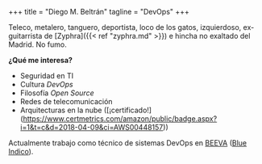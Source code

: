 +++
title = "Diego M. Beltrán"
tagline = "DevOps"
+++

Teleco, metalero, tanguero, deportista, loco de los gatos, izquierdoso, ex-guitarrista de [Zyphra]({{< ref "zyphra.md" >}}) e hincha no exaltado del Madrid. No fumo.

**¿Qué me interesa?**

* Seguridad en TI
* Cultura _DevOps_
* Filosofía _Open Source_
* Redes de telecomunicación
* Arquitecturas en la nube ([¡certificado!] (https://www.certmetrics.com/amazon/public/badge.aspx?i=1&t=c&d=2018-04-09&ci=AWS00448157))

Actualmente trabajo como técnico de sistemas DevOps en [BEEVA](https://www.beeva.com "Web de BEEVA") ([Blue Indico](https://www.blueindico.es/ "Web de Blue Indico")).
